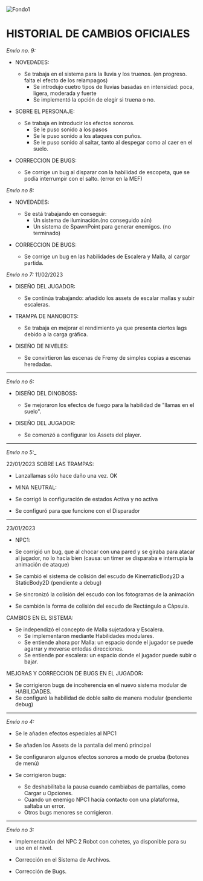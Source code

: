 ![Fondo1](https://user-images.githubusercontent.com/93017270/218015565-76ee7efa-6897-4339-ad89-103ced0d8335.png)
# HISTORIAL DE CAMBIOS OFICIALES



_*Envio no. 9:*_
  - NOVEDADES:
    - Se trabaja en el sistema para la lluvia y los truenos. (en progreso. falta el efecto de los relampagos)
      - Se introdujo cuetro tipos de lluvias basadas en intensidad: poca, ligera, moderada y fuerte
      - Se implementó la opción de elegir si truena o no.
  
  - SOBRE EL PERSONAJE:
    - Se trabaja en introducir los efectos sonoros.
      - Se le puso sonido a los pasos
      - Se le puso sonido a los ataques con puños.
      - Se le puso sonido al saltar, tanto al despegar como al caer en el suelo.
  
  - CORRECCION DE BUGS:
    - Se corrige un bug al disparar con la habilidad de escopeta, que se podía interrumpir con el salto. (error en la MEF)


_*Envio no 8:*_
  - NOVEDADES:
    - Se está trabajando en conseguir:
      - Un sistema de iluminación.(no conseguido aún)
      - Un sistema de SpawnPoint para generar enemigos. (no terminado)

  - CORRECCION DE BUGS:
    - Se corrige un bug en las habilidades de Escalera y Malla, al cargar partida.


_*Envio no 7:*_
  11/02/2023
  - DISEÑO DEL JUGADOR:
    - Se continúa trabajando: añadido los assets de escalar mallas y subir escaleras.
  
  - TRAMPA DE NANOBOTS:
    - Se trabaja en mejorar el rendimiento ya que presenta ciertos lags debido a la carga gráfica.
  
  - DISEÑO DE NIVELES:
    - Se convirtieron las escenas de Fremy de simples copias a escenas heredadas.
  

----------------------------------------------------------------------------
_*Envio no 6:*_
  - DISEÑO DEL DINOBOSS:
    - Se mejoraron los efectos de fuego para la habilidad de "llamas en el suelo".
    
  - DISEÑO DEL JUGADOR:
    - Se comenzó a configurar los Assets del player.

--------------------------------------------------------------------------
*Envio no 5:*_

22/01/2023
SOBRE LAS TRAMPAS:
  - Lanzallamas sólo hace daño una vez. OK

- MINA NEUTRAL:
 - Se corrigó la configuración de estados Activa y no activa
 - Se configuró para que funcione con el Disparador
--------------------------------------------------------------------------

23/01/2023
- NPC1:
 - Se corrigió un bug, que al chocar con una pared y se giraba para atacar al jugador, no lo hacía bien (causa: un timer se disparaba e interrupía la animación de ataque)

 - Se cambió el sistema de colisión del escudo de KinematicBody2D a StaticBody2D (pendiente a debug)
 - Se sincronizó la colisión del escudo con los fotogramas de la animación
 - Se cambión la forma de colisión del escudo de Rectángulo a Càpsula.

CAMBIOS EN EL SISTEMA:
- Se independizó el concepto de Malla sujetadora y Escalera. 
	- Se implementaron mediante Habilidades modulares.
	- Se entiende ahora por Malla: un espacio donde el jugador se puede agarrar y moverse entodas direcciones.
	- Se entiende por escalera: un espacio donde el jugador puede subir o bajar.

MEJORAS Y CORRECCION DE BUGS EN EL JUGADOR:
- Se corrigieron bugs de incoherencia en el nuevo sistema modular de HABILIDADES.
- Se configuró la habilidad de doble salto de manera modular (pendiente debug)

---------------------------------------------------------------------------------
_*Envio no 4:*_

  - Se le añaden efectos especiales al NPC1
  
  - Se añaden los Assets de la pantalla del menú principal

  - Se configuraron algunos efectos sonoros a modo de prueba (botones de menú)

  - Se corrigieron bugs:
	- Se deshabilitaba la pausa cuando cambiabas de pantallas, como Cargar u Opciones.
	- Cuando un enemigo NPC1 hacía contacto con una plataforma, saltaba un error.
	- Otros bugs menores se corrigieron.

-----------------------------------------------------------------------------------
_*Envio no 3:*_

  - Implementación del NPC 2 Robot con cohetes, ya disponible para su uso en el nivel.
  
  - Corrección en el Sistema de Archivos.
  
  - Corrección de Bugs.
